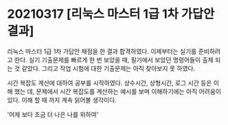 # 20210317 [리눅스 마스터 1급 1차 가답안 결과]

  리눅스 마스터 1급 1차 가답안 채점을 한 결과 합격하였다.
이제부터는 실기를 준비하려고 한다. 실기 기출문제를 빠르게 한 번 보았을 때, 필기에서 보았던 명령어들이 출제 되는 것 같았다.
그리고 작업 시험에 대한 기출문제는 아직 찾아보지 못 하였다.

  시간 복잡도 계산에 대하여 공부를 시작하였다.
상수시간, 상형시간, 로그 시간 등은 이해 했는 데, 
문제에서 시간 복잡도를 계산하는 예시를 보며 이해하기에는 아직 어려움이 있다.
이해 할 때 까지 계속 읽어볼 생각이다.

'어제 보다 조금 더 나은 나를 위하여'

